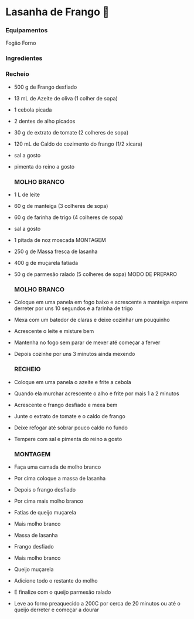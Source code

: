 # Lasanha de Frango :chicken:

### Equipamentos

Fogão
Forno

### Ingredientes

### Recheio
- 500 g de Frango desfiado

- 13 mL de Azeite de oliva (1 colher de sopa)

- 1 cebola picada

- 2 dentes de alho picados

- 30 g de extrato de tomate (2 colheres de sopa)

- 120 mL de Caldo do cozimento do frango (1/2 xícara)

- sal a gosto

- pimenta do reino a gosto

  ###  MOLHO BRANCO

- 1 L de leite

- 60 g de manteiga (3 colheres de sopa)

- 60 g de farinha de trigo (4 colheres de sopa)

- sal a gosto

- 1 pitada de noz moscada
  MONTAGEM

- 250 g de Massa fresca de lasanha

- 400 g de muçarela fatiada

- 50 g de parmesão ralado (5 colheres de sopa)
  MODO DE PREPARO

  ### MOLHO BRANCO

- 
  Coloque em uma panela em fogo baixo e acrescente a manteiga espere derreter por uns 10 segundos e a farinha de trigo

- 
  Mexa com um batedor de claras e deixe cozinhar um pouquinho

- 
  Acrescente o leite e misture bem

- 
  Mantenha no fogo sem parar de mexer até começar a ferver

- Depois cozinhe por uns 3 minutos ainda mexendo

  ### RECHEIO

- 
  Coloque em uma panela o azeite e frite a cebola

- 
  Quando ela murchar acrescente o alho e frite por mais 1 a 2 minutos

- 
  Acrescente o frango desfiado e mexa bem

- 
  Junte o extrato de tomate e o caldo de frango

- 
  Deixe refogar até sobrar pouco caldo no fundo

- Tempere com sal e pimenta do reino a gosto

  ### MONTAGEM

- 
  Faça uma camada de molho branco

- 
  Por cima coloque a massa de lasanha

- 
  Depois o frango desfiado

- 
  Por cima mais molho branco

- 
  Fatias de queijo muçarela

- 
  Mais molho branco

- 
  Massa de lasanha

- 
  Frango desfiado

- 
  Mais molho branco

- 
  Queijo muçarela

- 
  Adicione todo o restante do molho

- 
  E finalize com o queijo parmesão ralado

- 
  Leve ao forno preaquecido a 200C por cerca de 20 minutos ou até o queijo derreter e começar a dourar
